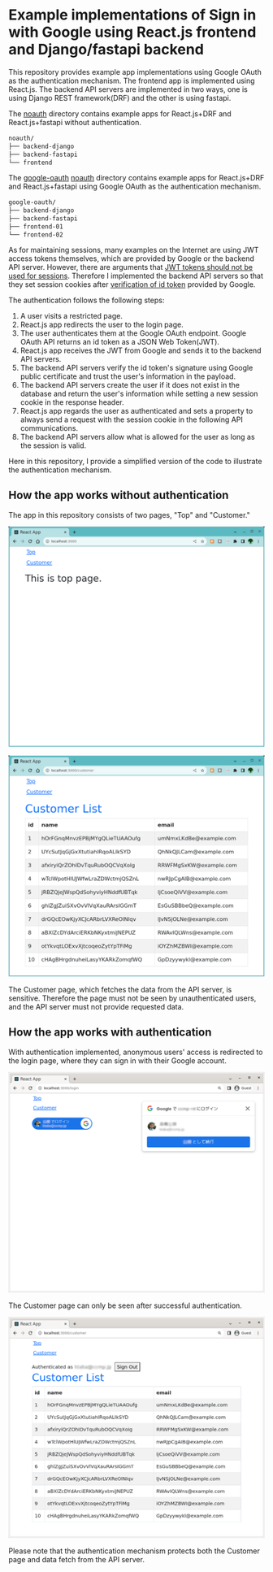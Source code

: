 # Example implementations of Sign in with Google using React.js frontend and Django/fastapi backend

This repository provides example app implementations using Google OAuth as the authentication mechanism.
The frontend app is implemented using React.js. 
The backend API servers are implemented in two ways, one is using Django REST framework(DRF) and the other is using fastapi.

The [noauth](noauth) directory contains example apps for React.js+DRF and React.js+fastapi without authentication.

```
noauth/
├── backend-django
├── backend-fastapi
└── frontend
```

The [google-oauth](google-oauth) [noauth](noauth) directory contains example apps for React.js+DRF and React.js+fastapi using Google OAuth as the authentication mechanism.

```
google-oauth/
├── backend-django
├── backend-fastapi
├── frontend-01
└── frontend-02
```

As for maintaining sessions, many examples on the Internet are using JWT access tokens themselves, which are provided by Google or the backend API server.
However, there are arguments that [JWT tokens should not be used for sessions](http://cryto.net/~joepie91/blog/2016/06/13/stop-using-jwt-for-sessions/).
Therefore I implemented the backend API servers so that they set session cookies after [verification of id token](https://developers.google.com/identity/gsi/web/guides/verify-google-id-token) provided by Google.

The authentication follows the following steps:

1. A user visits a restricted page.
1. React.js app redirects the user to the login page.
1. The user authenticates them at the Google OAuth endpoint. Google OAuth API returns an id token as a JSON Web Token(JWT).
1. React.js app receives the JWT from Google and sends it to the backend API servers.
1. The backend API servers verify the id token's signature using Google public certificate and trust the user's information in the payload.
1. The backend API servers create the user if it does not exist in the database and return the user's information while setting a new session cookie in the response header.
1. React.js app regards the user as authenticated and sets a property to always send a request with the session cookie in the following API communications.
1. The backend API servers allow what is allowed for the user as long as the session is valid.

Here in this repository, I provide a simplified version of the code to illustrate the authentication mechanism.

## How the app works without authentication

The app in this repository consists of two pages, "Top" and "Customer."

![Top no-auth](./images/NoauthTop.png "Top page - no auth")

![Customer no-auth](./images/NoauthCustomer.png "Customer page - no auth")

The Customer page, which fetches the data from the API server, is sensitive. Therefore the page must not be seen by unauthenticated users, and the API server must not provide requested data.

##  How the app works with authentication

With authentication implemented, anonymous users' access is redirected to the login page, where they can sign in with their Google account.

![Login page](./images/AuthLogin3-2.png "Login page")

The Customer page can only be seen after successful authentication.

![Customer page for authenticated users](./images/AuthCustomer.png "Customer page for authenticated users")

Please note that the authentication mechanism protects both the Customer page and data fetch from the API server.

